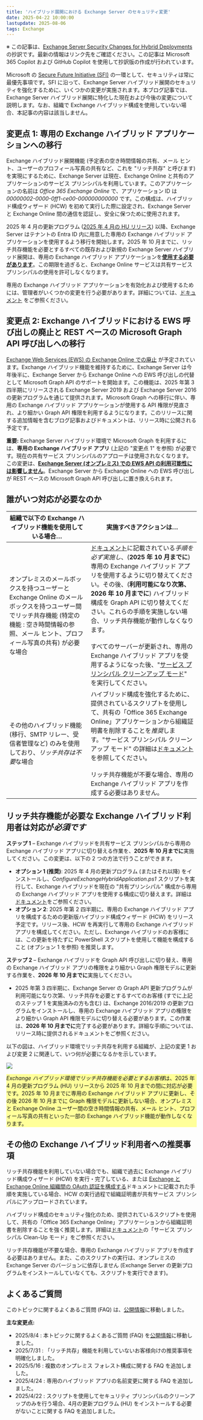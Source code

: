 ```yaml
---
title: 'ハイブリッド展開における Exchange Server のセキュリティ変更'
date: 2025-04-22 10:00:00
lastupdate: 2025-08-06
tags: Exchange
--- 
```


※ この記事は、[Exchange Server Security Changes for Hybrid Deployments](https://techcommunity.microsoft.com/blog/exchange/exchange-server-security-changes-for-hybrid-deployments/4396833) の抄訳です。最新の情報はリンク先をご確認ください。この記事は Microsoft 365 Copilot および GitHub Copilot を使用して抄訳版の作成が行われています。

Microsoft の [Secure Future Initiative (SFI)](https://www.microsoft.com/trust-center/security/secure-future-initiative) の一環として、セキュリティは常に最優先事項です。SFI に沿って、Exchange Server ハイブリッド展開のセキュリティを強化するために、いくつかの変更が実施されます。本ブログ記事では、Exchange Server ハイブリッド展開に特化した現在および今後の変更について説明します。なお、組織で Exchange ハイブリッド構成を使用していない場合、本記事の内容は該当しません。

## 変更点 1: 専用の Exchange ハイブリッド アプリケーションへの移行

Exchange ハイブリッド展開機能 (予定表の空き時間情報の共有、メール ヒント、ユーザーのプロフィール写真の共有など、これを "リッチ共存" と呼びます) を実現にするために、Exchange Server は現在、Exchange Online と共有のアプリケーションのサービス プリンシパルを利用しています。このアプリケーションの名前は *Office 365 Exchange Online* で、アプリケーション ID は *00000002-0000-0ff1-ce00-000000000000* です。この構成は、ハイブリッド構成ウィザード (HCW) を初めて実行した際に設定され、Exchange Server と Exchange Online 間の通信を認証し、安全に保つために使用されます。

2025 年 4 月の更新プログラム ([2025 年 4 月の HU リリース](/blog/released-april-2025-exchange-server-hotfix-updates/)) 以降、Exchange Server はテナントの Entra ID 内に用意した専用の Exchange ハイブリッド アプリケーションを使用するよう移行を開始します。2025 年 10 月までに、リッチ共存機能を必要とするすべての既存および新規の Exchange Server ハイブリッド展開は、専用の Exchange ハイブリッド アプリケーションを<u>**使用する必要があります**</u>。この期限を過ぎると、Exchange Online サービスは共有サービス プリンシパルの使用を許可しなくなります。

専用の Exchange ハイブリッド アプリケーションを有効化および使用するためには、管理者がいくつかの変更を行う必要があります。詳細については、[ドキュメント](https://aka.ms/ConfigureExchangeHybridApplication-Docs) をご参照ください。

## 変更点 2: Exchange ハイブリッドにおける EWS 呼び出しの廃止と REST ベースの Microsoft Graph API 呼び出しへの移行

[Exchange Web Services (EWS) の Exchange Online での廃止](https://techcommunity.microsoft.com/blog/exchange/retirement-of-exchange-web-services-in-exchange-online/3924440) が予定されています。Exchange ハイブリッド機能を維持するために、Exchange Server は今年後半に、Exchange Server から Exchange Online への EWS 呼び出しの代替として Microsoft Graph API のサポートを開始ます。この機能は、2025 年第 3 四半期にリリースされる Exchange Server 2019 および Exchange Server 2016 の更新プログラムを通じて提供されます。Microsoft Graph への移行に伴い、専用の Exchange ハイブリッド アプリケーションが使用する API 権限が見直され、より細かい Graph API 権限を利用するようになります。このリリースに関する追加情報を含むブログ記事およびドキュメントは、リリース時に公開される予定です。

**重要:** Exchange Server ハイブリッド環境で Microsoft Graph を利用するには、**専用の Exchange ハイブリッド アプリ** (上記の "変更点 1" を参照) が必要です。現在の共有サービス プリンシパルのアプローチは使用されなくなります。この変更は、<u>**Exchange Server (オンプレミス) での EWS API の利用可能性には影響しません**</u>。Exchange Server から Exchange Online への EWS 呼び出しが REST ベースの Microsoft Graph API 呼び出しに置き換えられます。

## 誰がいつ対応が必要なのか

| **組織で以下の Exchange ハイブリッド機能を使用している場合…** | **実施すべきアクションは…** |
| --- | --- |
| オンプレミスのメールボックスを持つユーザーと Exchange Online のメールボックスを持つユーザー間でリッチ共存機能 (特定の機能 : 空き時間情報の参照、メール ヒント、プロフィール写真の共有) が必要な場合 | [ドキュメント](https://aka.ms/ConfigureExchangeHybridApplication-Docs)に記載されている*手順を必ず実施し*、(**2025 年 10 月までに**) 専用の Exchange ハイブリッド アプリを使用するように切り替えてください。その後、(**利用可能になり次第、2026 年 10 月までに**) ハイブリッド構成を Graph API に切り替えてください。これらの手順を実施しない場合、リッチ共存機能が動作しなくなります。<br><br>すべてのサーバーが更新され、専用の Exchange ハイブリッド アプリを使用するようになった後、"[サービス プリンシパル クリーンアップ モード](https://aka.ms/ConfigureExchangeHybridApplication-Docs)" を実行してください。 |
| その他のハイブリッド機能 (移行、SMTP リレー、受信者管理など) のみを使用しており、*リッチ共存は不要*な場合 | ハイブリッド構成を強化するために、提供されているスクリプトを使用して、共有の「Office 365 Exchange Online」アプリケーションから組織証明書を削除することを*推奨*します。"サービス プリンシパル クリーンアップ モード" の詳細は[ドキュメント](https://aka.ms/ConfigureExchangeHybridApplication-Docs)を参照してください。<br><br>リッチ共存機能が不要な場合、専用の Exchange ハイブリッド アプリを作成する必要はありません。 |

## リッチ共存機能が必要な Exchange ハイブリッド利用者は対応が*必須です*

**ステップ 1** – Exchange ハイブリッドを共有サービス プリンシパルから専用の Exchange ハイブリッド アプリに切り替える作業を、**2025 年 10 月までに**実施してください。この変更は、以下の 2 つの方法で行うことができます。

- **オプション 1 (推奨)**: 2025 年 4 月の更新プログラム (またはそれ以降) をインストールし、*ConfigureExchangeHybridApplication.ps1* スクリプトを実行して、Exchange ハイブリッドを現在の "共有プリンシパル" 構成から専用の Exchange ハイブリッド アプリを使用する構成に切り替えます。詳細は[ドキュメント](https://aka.ms/ConfigureExchangeHybridApplication-Docs)をご参照ください。
- **オプション 2**: 2025 年第 2 四半期に、専用の Exchange ハイブリッド アプリを構成するための更新版ハイブリッド構成ウィザード (HCW) をリリース予定です。リリース後、HCW を再実行して専用の Exchange ハイブリッド アプリを構成してください。ただし、Exchange ハイブリッドのお客様には、この更新を待たずに PowerShell スクリプトを使用して機能を構成すること (オプション 1 を参照) を推奨します。

**ステップ 2** – Exchange ハイブリッドを Graph API 呼び出しに切り替え、専用の Exchange ハイブリッド アプリの権限をより細かい Graph 権限モデルに更新する作業を、**2026 年 10 月までに**実施してください。

- 2025 年第 3 四半期に、Exchange Server の Graph API 更新プログラムが利用可能になり次第、リッチ共存を必要とするすべてのお客様 (すでに上記のステップ 1 を実施済みの方も含む) は、Exchange 2016/2019 の更新プログラムをインストールし、専用の Exchange ハイブリッド アプリの権限をより細かい Graph API 権限モデルに切り替える必要があります。この作業は、**2026 年 10 月までに**完了する必要があります。詳細な手順については、リリース時に提供されるドキュメントをご参照ください。

以下の図は、ハイブリッド環境でリッチ共存を利用する組織が、上記の変更 1 および変更 2 に関連して、いつ何が必要になるかを示しています。

![](DedicatedHybirdApp.jpg)

<p style="background: #ffff99"><i>Exchange ハイブリッド環境でリッチ共存機能を必要とするお客様</i>は、2025 年 4 月の更新プログラム (HU) リリースから 2025 年 10 月までの間に対応が必要です。2025 年 10 月までに専用の Exchange ハイブリッド アプリに更新し、その後 2026 年 10 月までに Graph 権限モデルに更新しない場合、オンプレミスと Exchange Online ユーザー間の空き時間情報の共有、メール ヒント、プロフィール写真の共有といった一部の Exchange ハイブリッド機能が動作しなくなります。</p>

## その他の Exchange ハイブリッド利用者への推奨事項
リッチ共存機能を利用していない場合でも、組織で過去に Exchange ハイブリッド構成ウィザード (HCW) を実行・完了している、または [Exchange と Exchange Online 組織間の OAuth 認証を構成する](https://learn.microsoft.com/exchange/configure-oauth-authentication-between-exchange-and-exchange-online-organizations-exchange-2013-help)ドキュメントに記載された手順を実施している場合、HCW の実行過程で組織証明書が共有サービス プリンシパルにアップロードされています。

ハイブリッド構成のセキュリティ強化のため、提供されているスクリプトを使用して、共有の「Office 365 Exchange Online」アプリケーションから組織証明書を削除することを強く推奨します。詳細は[ドキュメント](https://aka.ms/ConfigureExchangeHybridApplication-Docs)の「サービス プリンシパル Clean-Up モード」をご参照ください。

リッチ共存機能が不要な場合、専用の Exchange ハイブリッド アプリを作成する必要はありません。また、このスクリプトの実行は、オンプレミスの Exchange Server のバージョンに依存しません (Exchange Server の更新プログラムをインストールしていなくても、スクリプトを実行できます)。

## よくあるご質問

このトピックに関するよくあるご質問 (FAQ) は、[公開情報](https://learn.microsoft.com/Exchange/hybrid-deployment/deploy-dedicated-hybrid-app#frequently-asked-questions)に移動しました。

**主な変更点:**

- 2025/8/4 : 本トピックに関するよくあるご質問 (FAQ) を[公開情報](https://learn.microsoft.com/Exchange/hybrid-deployment/deploy-dedicated-hybrid-app#frequently-asked-questions)に移動しました。
- 2025/7/31 : 「リッチ共存」機能を利用していないお客様向けの推奨事項を明確化しました。
- 2025/5/16 : 複数のオンプレミス フォレスト構成に関する FAQ を追加しました。
- 2025/4/24 : 専用のハイブリッド アプリの名前変更に関する FAQ を追加しました。
- 2025/4/22 : スクリプトを使用してセキュリティ プリンシパルのクリーンアップのみを行う場合、4月の更新プログラム (HU) をインストールする必要がないことに関する FAQ を追加しました。

